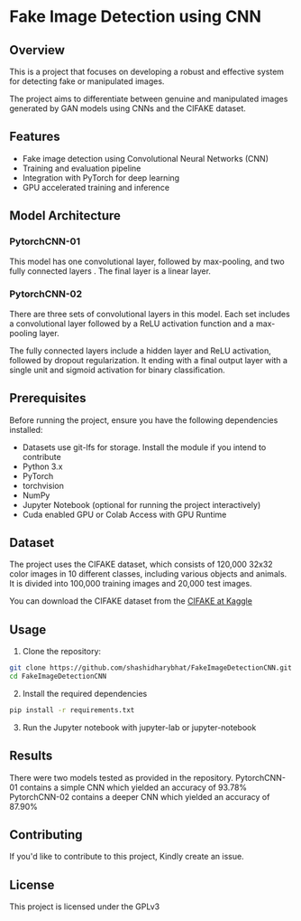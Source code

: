 # Fake Image Detection using CNN

## Overview

This is a project that focuses on developing a robust and effective system for detecting fake or manipulated images.

The project aims to differentiate between genuine and manipulated images generated by GAN models using CNNs and the CIFAKE dataset.

## Features

- Fake image detection using Convolutional Neural Networks (CNN)
- Training and evaluation pipeline
- Integration with PyTorch for deep learning
- GPU accelerated training and inference

## Model Architecture

### PytorchCNN-01

This model has one convolutional layer, followed by max-pooling, and two fully connected layers .
The final layer is a linear layer.

### PytorchCNN-02 

There are three sets of convolutional layers in this model. 
Each set includes a convolutional layer followed by a ReLU activation function and a max-pooling layer.

The fully connected layers include a hidden layer and ReLU activation, followed by dropout regularization.
It ending with a final output layer with a single unit and sigmoid activation for binary classification.

## Prerequisites

Before running the project, ensure you have the following dependencies installed:
- Datasets use git-lfs for storage. Install the module if you intend to contribute
- Python 3.x
- PyTorch 
- torchvision
- NumPy
- Jupyter Notebook (optional for running the project interactively)
- Cuda enabled GPU or Colab Access with GPU Runtime

## Dataset

The project uses the CIFAKE dataset, which consists of 120,000 32x32 color images in 10 different classes, including various objects and animals. It is divided into 100,000 training images and 20,000 test images.

You can download the CIFAKE dataset from the [CIFAKE at Kaggle](https://www.kaggle.com/datasets/birdy654/cifake-real-and-ai-generated-synthetic-images?datasetId=3041726)

## Usage

1. Clone the repository:

```bash
git clone https://github.com/shashidharybhat/FakeImageDetectionCNN.git
cd FakeImageDetectionCNN
```
2. Install the required dependencies

```bash
pip install -r requirements.txt
```

3. Run the Jupyter notebook with jupyter-lab or jupyter-notebook

## Results

There were two models tested as provided in the repository. 
PytorchCNN-01 contains a simple CNN which yielded an accuracy of 93.78%
PytorchCNN-02 contains a deeper CNN which yielded an accuracy of 87.90%


## Contributing

If you'd like to contribute to this project, Kindly create an issue.

## License

This project is licensed under the GPLv3
